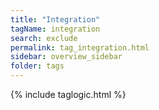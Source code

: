 ```yaml
---
title: "Integration"
tagName: integration
search: exclude
permalink: tag_integration.html
sidebar: overview_sidebar
folder: tags
---
```

{% include taglogic.html %}


